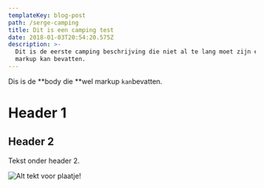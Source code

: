 ```yaml
---
templateKey: blog-post
path: /serge-camping
title: Dit is een camping test
date: 2018-01-03T20:54:20.575Z
description: >-
  Dit is de eerste camping beschrijving die niet al te lang moet zijn en geen
  markup kan bevatten.
---
```

Dis is de **body die **wel markup `kan`bevatten.

# Header 1

## Header 2

Tekst onder header 2.

![Alt tekt voor plaatje!](/img/chemex.jpg)
